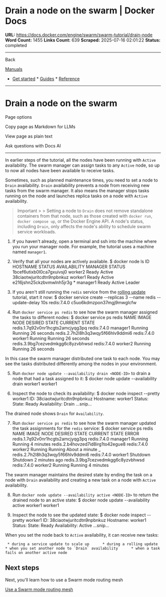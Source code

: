 # Drain a node on the swarm | Docker Docs

**URL:** https://docs.docker.com/engine/swarm/swarm-tutorial/drain-node
**Word Count:** 1455
**Links Count:** 639
**Scraped:** 2025-07-16 02:01:22
**Status:** completed

---

Back

[Manuals](https://docs.docker.com/manuals/)

  * [Get started](https://docs.docker.com/get-started/)   * [Guides](https://docs.docker.com/guides/)   * [Reference](https://docs.docker.com/reference/)

* * *

# Drain a node on the swarm

Page options

Copy page as Markdown for LLMs

View page as plain text

Ask questions with Docs AI

* * *

In earlier steps of the tutorial, all the nodes have been running with `Active` availability. The swarm manager can assign tasks to any `Active` node, so up to now all nodes have been available to receive tasks.

Sometimes, such as planned maintenance times, you need to set a node to `Drain` availability. `Drain` availability prevents a node from receiving new tasks from the swarm manager. It also means the manager stops tasks running on the node and launches replica tasks on a node with `Active` availability.

> Important >  > Setting a node to `Drain` does not remove standalone containers from that node, such as those created with `docker run`, `docker compose up`, or the Docker Engine API. A node's status, including `Drain`, only affects the node's ability to schedule swarm service workloads.

  1. If you haven't already, open a terminal and ssh into the machine where you run your manager node. For example, the tutorial uses a machine named `manager1`.

  2. Verify that all your nodes are actively available.                    $ docker node ls                    ID                           HOSTNAME  STATUS  AVAILABILITY  MANAGER STATUS          1bcef6utixb0l0ca7gxuivsj0    worker2   Ready   Active          38ciaotwjuritcdtn9npbnkuz    worker1   Ready   Active          e216jshn25ckzbvmwlnh5jr3g *  manager1  Ready   Active        Leader          

  3. If you aren't still running the `redis` service from the [rolling update](https://docs.docker.com/engine/swarm/swarm-tutorial/rolling-update/) tutorial, start it now:                    $ docker service create --replicas 3 --name redis --update-delay 10s redis:7.4.0                    c5uo6kdmzpon37mgj9mwglcfw          

  4. Run `docker service ps redis` to see how the swarm manager assigned the tasks to different nodes:                    $ docker service ps redis                    NAME                               IMAGE        NODE     DESIRED STATE  CURRENT STATE          redis.1.7q92v0nr1hcgts2amcjyqg3pq  redis:7.4.0  manager1 Running        Running 26 seconds          redis.2.7h2l8h3q3wqy5f66hlv9ddmi6  redis:7.4.0  worker1  Running        Running 26 seconds          redis.3.9bg7cezvedmkgg6c8yzvbhwsd  redis:7.4.0  worker2  Running        Running 26 seconds          

In this case the swarm manager distributed one task to each node. You may see the tasks distributed differently among the nodes in your environment.

  5. Run `docker node update --availability drain <NODE-ID>` to drain a node that had a task assigned to it:                    $ docker node update --availability drain worker1                    worker1          

  6. Inspect the node to check its availability:                    $ docker node inspect --pretty worker1                    ID:			38ciaotwjuritcdtn9npbnkuz          Hostname:		worker1          Status:           State:			Ready           Availability:		Drain          ...snip...          

The drained node shows `Drain` for `Availability`.

  7. Run `docker service ps redis` to see how the swarm manager updated the task assignments for the `redis` service:                    $ docker service ps redis                    NAME                                    IMAGE        NODE      DESIRED STATE  CURRENT STATE           ERROR          redis.1.7q92v0nr1hcgts2amcjyqg3pq       redis:7.4.0  manager1  Running        Running 4 minutes          redis.2.b4hovzed7id8irg1to42egue8       redis:7.4.0  worker2   Running        Running About a minute           \_ redis.2.7h2l8h3q3wqy5f66hlv9ddmi6   redis:7.4.0  worker1   Shutdown       Shutdown 2 minutes ago          redis.3.9bg7cezvedmkgg6c8yzvbhwsd       redis:7.4.0  worker2   Running        Running 4 minutes          

The swarm manager maintains the desired state by ending the task on a node with `Drain` availability and creating a new task on a node with `Active` availability.

  8. Run `docker node update --availability active <NODE-ID>` to return the drained node to an active state:                    $ docker node update --availability active worker1                    worker1          

  9. Inspect the node to see the updated state:                    $ docker node inspect --pretty worker1                    ID:			38ciaotwjuritcdtn9npbnkuz          Hostname:		worker1          Status:           State:			Ready           Availability:		Active          ...snip...          

When you set the node back to `Active` availability, it can receive new tasks:

     * during a service update to scale up      * during a rolling update      * when you set another node to `Drain` availability      * when a task fails on another active node

## Next steps

Next, you'll learn how to use a Swarm mode routing mesh

[Use a Swarm mode routing mesh](https://docs.docker.com/engine/swarm/ingress/)